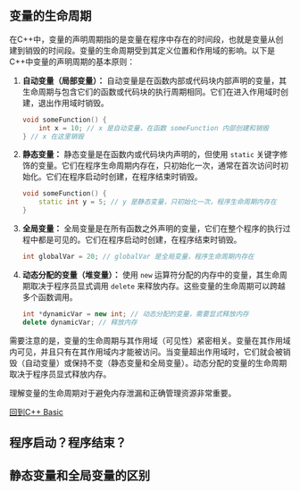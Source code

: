 ## 变量的生命周期

在C++中，变量的声明周期指的是变量在程序中存在的时间段，也就是变量从创建到销毁的时间段。变量的生命周期受到其定义位置和作用域的影响。以下是C++中变量的声明周期的基本原则：

1. **自动变量（局部变量）：** 自动变量是在函数内部或代码块内部声明的变量，其生命周期与包含它们的函数或代码块的执行周期相同。它们在进入作用域时创建，退出作用域时销毁。

   ```cpp
   void someFunction() {
       int x = 10; // x 是自动变量，在函数 someFunction 内部创建和销毁
   } // x 在这里销毁
   ```

2. **静态变量：** 静态变量是在函数内或代码块内声明的，但使用 `static` 关键字修饰的变量。它们在程序生命周期内存在，只初始化一次，通常在首次访问时初始化。它们在程序启动时创建，在程序结束时销毁。

   ```cpp
   void someFunction() {
       static int y = 5; // y 是静态变量，只初始化一次，程序生命周期内存在
   }
   ```

3. **全局变量：** 全局变量是在所有函数之外声明的变量，它们在整个程序的执行过程中都是可见的。它们在程序启动时创建，在程序结束时销毁。

   ```cpp
   int globalVar = 20; // globalVar 是全局变量，程序生命周期内存在
   ```

4. **动态分配的变量（堆变量）：** 使用 `new` 运算符分配的内存中的变量，其生命周期取决于程序员显式调用 `delete` 来释放内存。这些变量的生命周期可以跨越多个函数调用。

   ```cpp
   int *dynamicVar = new int; // 动态分配的变量，需要显式释放内存
   delete dynamicVar; // 释放内存
   ```

需要注意的是，变量的生命周期与其作用域（可见性）紧密相关。变量在其作用域内可见，并且只有在其作用域内才能被访问。当变量超出作用域时，它们就会被销毁（自动变量）或保持不变（静态变量和全局变量）。动态分配的变量的生命周期取决于程序员显式释放内存。

理解变量的生命周期对于避免内存泄漏和正确管理资源非常重要。

[回到C++ Basic](./README.md)

## 程序启动？程序结束？
## 静态变量和全局变量的区别